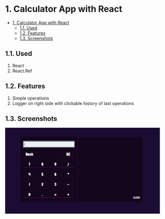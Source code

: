 # 1. Calculator App with React

- [1. Calculator App with React](#1-calculator-app-with-react)
  - [1.1. Used](#11-used)
  - [1.2. Features](#12-features)
  - [1.3. Screenshots](#13-screenshots)

## 1.1. Used

1. React
2. React.Ref

## 1.2. Features

1. Simple operations
2. Logger on right side with clickable history of last operations

## 1.3. Screenshots

![screen](screen.png)
